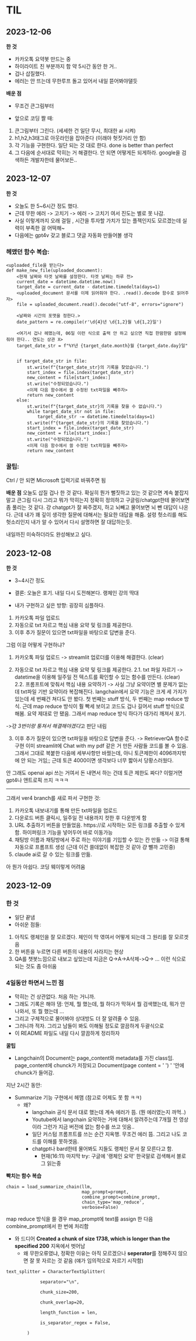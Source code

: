 # TIL 

## 2023-12-06



**한 것**

- 카카오톡 요약봇 만드는 중
- 하이라이트 친 부분까지 함 약 5시간 동안 한 거..
- 겁나 삽질했다.
- 에러는 안 뜨는데 무한루프 돌고 있어서 내일 뜯어봐야댈듯


**배운 점**

- 무조건 큰그림부터

- 앞으로 코딩 짤 때:

1. 큰그림부터 그린다. (세세한 건 일단 무시, 최대한 ai 시켜)
2. h1,h2,h3태그로 아웃라인을 잡아준다 (이래야 헛짓거리 안 함)
3. 각 기능을 구현한다. 일단 되는 것 대로 한다. done is better than perfect
4. 그 다음에 순서대로 막히는 거 해결한다. 안 되면 어떻게든 되게하라. google을 검색하든 개발자한테 물어보든..



## 2023-12-07

**한 것**
- 오늘도 한 5~6시간 정도 했다.
- 근데 무한 에러 -> 고치기 -> 에러 -> 고치기 여서 진도는 별로 못 나감.
- 사실 이렇게까지 오래 걸릴 , 시간을 투자할 가치가 있는 플젝인지도 모르겠는데 실력이 부족한 걸 어떡해~
- 다음에는 gpt4v 갖고 블로그 댓글 자동화 만들어볼 생각


### 헤맸던 함수 복습:
```
<uploaded_file을 받는다>
def make_new_file(uploaded_document):
    <현재 날짜와 타겟 날짜를 설정한다. 타겟 날짜는 하루 전>
    current_date = datetime.datetime.now()
    target_date = current_date - datetime.timedelta(days=1)
    <uploaded_document 문서를 이제 읽어줘야 한다. .read().decode 함수로 읽어주자>
    file = uploaded_document.read().decode("utf-8", errors="ignore")

    <날짜와 시간의 포맷을 정한다.>
    date_pattern = re.compile(r'\d{4}년 \d{1,2}월 \d{1,2}일')

    <여기서 겁나 헤맸는데, 06일 이런 식으로 출력 안 하고 싶으면 직접 한땀한땀 설정해줘야 한다.. 연도는 상관 X>
    target_date_str = f"%Y년 {target_date.month}월 {target_date.day}일"

    
    if target_date_str in file:
        st.write(f"{target_date_str}의 기록을 찾았습니다.")
        start_index = file.index(target_date_str)
        new_content = file[start_index:]
        st.write("수정되었습니다.")
        <이제 다음 함수에서 쓸 수정된 txt파일을 빼주자>
        return new_content
    else:
        st.write(f"{target_date_str}의 기록을 찾을 수 없습니다.")
        while target_date_str not in file:
            target_date_str -= datetime.timedelta(days=1)
        st.write(f"{target_date_str}의 기록을 찾았습니다.")
        start_index = file.index(target_date_str)
        new_content = file[start_index:]
        st.write("수정되었습니다.")
        <이제 다음 함수에서 쓸 수정된 txt파일을 빼주자>
        return new_content
```

### 꿀팁:
Ctrl / 안 되면 Microsoft 입력기로 바꿔주면 됨 


**배운 점**
오늘도 삽질 겁나 한 것 같다.
확실히 뭔가 뻘짓하고 있는 것 같으면 계속 붙잡지 말고 큰그림 다시 그리고 뭐가 막히는지 정확히 정의하고 구글링/chatgpt한테 물어보면 좀 풀리는 것 같다.
걍 chatgpt가 잘 짜주겠지, 하고 뇌빼고 물어보면 뇌 뺀 대답이 나온다. 근데 내가 꽤 깊이 생각한 질문에 대해서는 필요한 대답을 해줌.
설령 헛소리를 해도 헛소리인지 내가 알 수 있어서 다시 설명하면 잘 대답하는듯.

내일까진 미숙하더라도 완성해보고 싶다.



## 2023-12-08

**한 것**
- 3~4시간 정도
- 결론: 오늘은 포기. 내일 다시 도전해본다. 랭체인 강의 딱대


- 내가 구현하고 싶은 방향: 굉장히 심플하다.
1. 카카오톡 파일 업로드 
2. 자동으로 txt 자르고 핵심 내용 요약 및 링크를 제공한다.
3. 이후 추가 질문이 있으면 txt파일을 바탕으로 답변을 준다.


그럼 이걸 어떻게 구현하냐?

1. 카카오톡 파일 업로드 -> streamlit 업로더를 이용해 해결한다. (clear)


2. 자동으로 txt 자르고 핵심 내용 요약 및 링크를 제공한다. 
2.1. txt 파일 자르기 -> datetime을 이용해 일주일 전 텍스트를 확인할 수 있는 함수를 만든다. (clear)
2.2. 프롬프트에 맞춰서 핵심 내용 요약하기 -> 사실 그냥 요약이면 별 문제가 없는데 txt파일 기반 요약이라 복잡해진다. langchain에서 요약 기능은 크게 세 가지가 있는데 세 번째건 쳐다도 안 봤다. 첫 번째는 stuff 방식, 두 번째는 map reduce 방식. 근데 map reduce 방식이 훨 빡세 보이고 코드도 겁나 길어서 stuff 방식으로 해봄. 요약 제대로 안 됐음. 그래서 map reduce 방식 하다가 대가리 깨져서 포기. 


->걍 *3번이랑 퉁쳐서 해결해야겠다*고 판단 내림


3. 이후 추가 질문이 있으면 txt파일을 바탕으로 답변을 준다. -> RetrieverQA 함수로 구현
이미 streamlit에 Chat with my pdf 같은 거 만든 사람들 코드를 볼 수 있음. 그래서 그대로 복붙한 다음에 세부사항만 바꿨는데,
아니 토큰제한이 4096까지밖에 안 되는 거임;; 근데 토큰 4000이면 생각보다 너무 짧아서 당황스러웠다.


안 그래도 openai api 쓰는 거여서 돈 내면서 하는 건데 토큰 제한도 짜다? 이럴거면 gpt4나 앤트로픽 쓰지 ㅋㅋㅋ

---

그래서 ver4 branch를 새로 파서 구현한 것:
1. 카카오톡 내보내기를 통해 만든 txt파일을 업로드
2. 다운로드 버튼 클릭시, 일주일 전 내용까지 컷한 후 다운받게 함
3. URL 추출하기 버튼을 만들었음. https://로 시작하는 모든 링크를 추출할 수 있게 함. 하이퍼링크 기능을 넣어두어 바로 이동가능
4. 채팅방 이름과 채팅방에서 주로 하는 이야기를 기입할 수 있는 칸 만듦 -> 이걸 통해 자동으로 프롬프트 생성 (근데 이건 쓸데없이 복잡한 것 같아 걍 뺄까 고민중)
5. claude ai로 갈 수 있는 링크를 만듦.


아 뭔가 아쉽다. 
코딩 웨이렇게 어려움




## 2023-12-09


### 한 것

- 일단 끝냄
- 아쉬운 점들:
1) 아직도 랭체인을 잘 모르겠다. 체인이 막 엮여서 어떻게 되는데 그 원리를 잘 모르겟음
2) 한 버튼을 누르면 다른 버튼의 내용이 사라지는 현상
3) QA를 챗봇느낌으로 내보고 싶었는데 지금은 Q->A->A삭제->Q-> ... 이런 식으로 되는 것도 좀 아쉬움


### 4일동안 하면서 느낀 점
- 막히는 건 상관없다. 처음 하는 거니까.
- 그래도 기록은 해야 댐: 언제, 뭘 했는데, 뭘 하다가 막혀서 뭘 검색했는데, 뭐가 안 나와서, 또 뭘 했는데 ...
- 그리고 구체적으로 물어봐야 상대방도 더 잘 알려줄 수 있음. 
- 그러니까 적자. 그리고 남들이 봐도 이해될 정도로 깔끔하게 두괄식으로
- 이 README 파일도 내일 다시 깔끔하게 정리하자


**꿀팁**
- Langchain의 Document는 page_content와 metadata를 가진 class임. page_content에 chunck가 저장되고 Document(page content = ' ') ' '안에 chunck가 들어감.



지난 2시간 동안:
- Summarize 기능 구현에서 헤맴 (참고로 어제도 못 함 ㅋㅋ) 
	- 왜?
	  - langchain 공식 문서 대로 했는데 계속 에러가 뜸. (뭔 에러였는지 까먹..)
	  - Youtube에서 langchain 요약하는 거에 대해서 알려주는데 7개월 전 영상이라 그런가 지금 버전에 없는 함수를 쓰고 잇음..
	  - 일단 커스텀 프롬프트를 쓰는 순간 지옥행. 무조건 에러 뜸. 그리고 나도 코드를 이해를 못하겟음.
	  - chatgpt나 bard한테 물어봐도 지들도 랭체인 문서 잘 모른다고 함.
		  - 현재(16:11) 마지막 try: 구글에 '랭체인 요약' 한국말로 검색해서 블로그 읽는중




**빡치는 함수 복습**

```
chain = load_summarize_chain(llm, 
                             map_prompt=prompt, 
                             combine_prompt=combine_prompt, 
                             chain_type='map_reduce', 
                             verbose=False)
```

map reduce 방식을 쓸 경우 map_prompt에 text를 assign 한 다음 combine_prompt에서 한 번에 처리함


- 와 드디어 **Created a chunk of size 1738, which is longer than the specified 200** 지옥에서 벗어남
	- 왜 무한오류였냐, 정확한 이유는 아직 모르겠으나 **seperator**를 정해주지 않으면 잘 못 자르는 것 같음 (얘가 임의적으로 자르기 시작함)

```
text_splitter = CharacterTextSplitter(

             separator="\n",

             chunk_size=200,

             chunk_overlap=20,

             length_function = len,

             is_separator_regex = False,

        )
```
